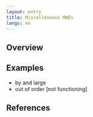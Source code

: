 ```yaml
---
layout: entry
title: Miscalleneous MWEs
langs: en
---
```


## Overview

## Examples

- by and large
- out of order [not functioning]

## References
